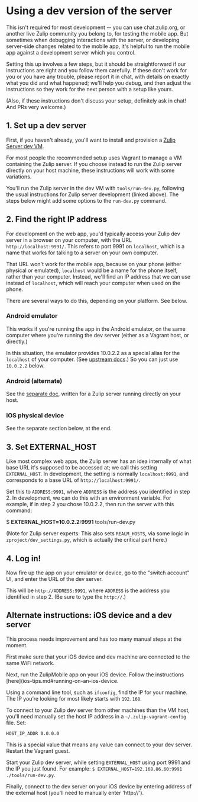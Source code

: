 # Using a dev version of the server

This isn't required for most development -- you can use chat.zulip.org,
or another live Zulip community you belong to, for testing the mobile app.
But sometimes when debugging interactions with the server, or developing
server-side changes related to the mobile app, it's helpful to run the
mobile app against a development server which you control.

Setting this up involves a few steps, but it should be straightforward if
our instructions are right and you follow them carefully.  If these don't
work for you or you have any trouble, please report it in chat, with details
on exactly what you did and what happened; we'll help you debug, and then
adjust the instructions so they work for the next person with a setup like
yours.

(Also, if these instructions don't discuss your setup, definitely ask in
chat!  And PRs very welcome.)


## 1. Set up a dev server

First, if you haven't already, you'll want to install and provision a
[Zulip Server dev VM](https://zulip.readthedocs.io/en/latest/development/overview.html).

For most people the recommended setup uses Vagrant to manage a VM containing
the Zulip server.  If you choose instead to run the Zulip server directly on
your host machine, these instructions will work with some variations.

You'll run the Zulip server in the dev VM with `tools/run-dev.py`, following
the usual instructions for Zulip server development (linked above).  The
steps below might add some options to the `run-dev.py` command.


## 2. Find the right IP address

For development on the web app, you'd typically access your Zulip dev server
in a browser on your computer, with the URL `http://localhost:9991/`.  This
refers to port 9991 on `localhost`, which is a name that works for talking
to a server on your own computer.

That URL won't work for the mobile app, because on your phone (either
physical or emulated), `localhost` would be a name for the phone itself,
rather than your computer.  Instead, we'll find an IP address that we can
use instead of `localhost`, which will reach your computer when used on the
phone.

There are several ways to do this, depending on your platform.  See below.

### Android emulator

This works if you're running the app in the Android emulator, on the same
computer where you're running the dev server (either as a Vagrant host, or
directly.)

In this situation, the emulator provides 10.0.2.2 as a special alias for the
`localhost` of your computer.  (See [upstream docs][android-emulator-net].)
So you can just use `10.0.2.2` below.

[android-emulator-net]: https://developer.android.com/studio/run/emulator-networking

### Android (alternate)

See the [separate doc](dev-server-non-vagrant.md), written for a Zulip
server running directly on your host.

### iOS physical device

See the separate section below, at the end.


## 3. Set EXTERNAL_HOST

Like most complex web apps, the Zulip server has an idea internally of what
base URL it's supposed to be accessed at; we call this setting
`EXTERNAL_HOST`.  In development, the setting is normally `localhost:9991`,
and corresponds to a base URL of `http://localhost:9991/`.

Set this to `ADDRESS:9991`, where `ADDRESS` is the address you identified in
step 2.  In development, we can do this with an environment variable.  For
example, if in step 2 you chose 10.0.2.2, then run the server with this
command:

  $ <strong>EXTERNAL_HOST=10.0.2.2:9991</strong> tools/run-dev.py

(Note for Zulip server experts: This also sets `REALM_HOSTS`, via some logic
in `zproject/dev_settings.py`, which is actually the critical part here.)


## 4. Log in!

Now fire up the app on your emulator or device, go to the "switch account"
UI, and enter the URL of the dev server.

This will be `http://ADDRESS:9991`, where `ADDRESS` is the address you
identified in step 2.  (Be sure to type the `http://`.)


## Alternate instructions: iOS device and a dev server

This process needs improvement and has too many manual steps at the moment.

First make sure that your iOS device and dev machine are connected to the
same WiFi network.

Next, run the ZulipMobile app on your iOS device. Follow the instructions
[here](ios-tips.md#running-on-an-ios-device.

Using a command line tool, such as `ifconfig`, find the IP for your machine.
The IP you’re looking for most likely starts with `192.168`.

To connect to your Zulip dev server from other machines than the VM host,
you'll need manually set the host IP address in a `~/.zulip-vagrant-config`
file. Set:
```
HOST_IP_ADDR 0.0.0.0
```
This is a special value that means any value can connect to your dev server.
Restart the Vagrant guest.

Start your Zulip dev server, while setting `EXTERNAL_HOST` using port 9991
and the IP you just found. For example: `$ EXTERNAL_HOST=192.168.86.60:9991
./tools/run-dev.py`.

Finally, connect to the dev server on your iOS device by entering address of
the external host (you'll need to manually enter 'http://').
